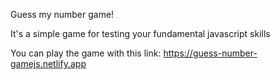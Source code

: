 Guess my number game!

It's a simple game for testing your fundamental javascript skills

You can play the game with this link: https://guess-number-gamejs.netlify.app
